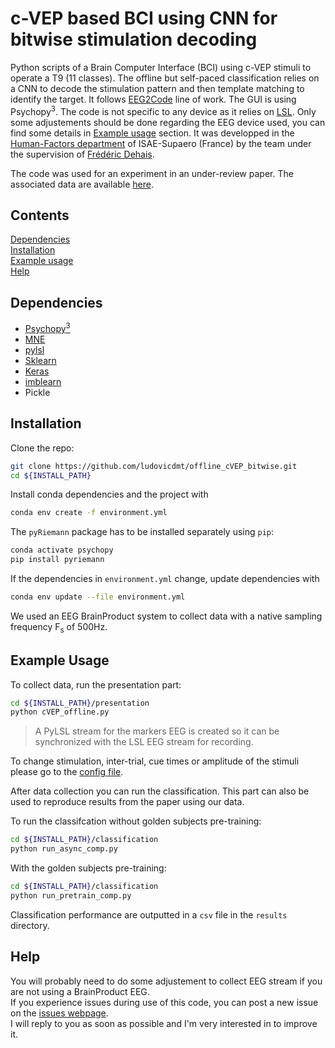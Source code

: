 c-VEP based BCI using CNN for bitwise stimulation decoding
====

Python scripts of a Brain Computer Interface (BCI) using c-VEP stimuli to operate a T9 (11 classes). The offline but self-paced classification relies on a CNN to decode the stimulation pattern and then template matching to identify the target. It follows [EEG2Code](https://journals.plos.org/plosone/article?id=10.1371/journal.pone.0221909) line of work. The GUI is using Psychopy<sup>3</sup>. The code is not specific to any device as it relies on [LSL](https://github.com/sccn/labstreaminglayer). Only some adjustements should be done regarding the EEG device used, you can find some details in [Example usage](#example-usage) section.
It was developped in the [Human-Factors department](https://personnel.isae-supaero.fr/neuroergonomie-et-facteurs-humains-dcas?lang=en) of ISAE-Supaero (France) by the team under the supervision of [Frédéric Dehais](https://personnel.isae-supaero.fr/frederic-dehais/).  

The code was used for an experiment in an under-review paper. The associated data are available [here](https://zenodo.org/record/7277151).

## Contents

[Dependencies](#dependencies)  
[Installation](#installation)  
[Example usage](#example-usage)  
[Help](#help)

## Dependencies

* [Psychopy<sup>3</sup>](https://www.psychopy.org/download.html)
* [MNE](https://mne.tools/stable/install/mne_python.html)
* [pylsl](https://github.com/chkothe/pylsl)
* [Sklearn](https://scikit-learn.org/stable/install.html)
* [Keras](https://keras.io/)
* [imblearn](https://imbalanced-learn.org/stable/)
* Pickle

## Installation

Clone the repo:

```bash
git clone https://github.com/ludovicdmt/offline_cVEP_bitwise.git
cd ${INSTALL_PATH}
```

Install conda dependencies and the project with

```bash
conda env create -f environment.yml
```

The `pyRiemann` package has to be installed separately using `pip`:
```bash
conda activate psychopy
pip install pyriemann
```

If the dependencies in `environment.yml` change, update dependencies with

```bash
conda env update --file environment.yml
```

We used an EEG BrainProduct system to collect data with a native sampling frequency F<sub>s</sub> of 500Hz.

## Example Usage

To collect data, run the presentation part:

```bash
cd ${INSTALL_PATH}/presentation
python cVEP_offline.py
```

> A PyLSL stream for the markers EEG is created so it can be synchronized with the LSL EEG stream for recording.

To change stimulation, inter-trial, cue times or amplitude of the stimuli please go to the [config file](https://github.com/ludovicdmt/offline_cVEP_bitwise/blob/main/presentation/T9_config_cVEpoffline.json).  


After data collection you can run the classification. This part can also be used to reproduce results from the paper using our data.

To run the classifcation without golden subjects pre-training:
```bash
cd ${INSTALL_PATH}/classification
python run_async_comp.py
```

With the golden subjects pre-training:
```bash
cd ${INSTALL_PATH}/classification
python run_pretrain_comp.py
```

Classification performance are outputted in a `csv` file in the `results` directory.

## Help

You will probably need to do some adjustement to collect EEG stream if you are not using a BrainProduct EEG.  
If you experience issues during  use of this code, you can post a new issue on the [issues webpage](https://github.com/ludovicdmt/offline_cVEP_bitwise/issues).  
I will reply to you as soon as possible and I'm very interested in to improve it.


